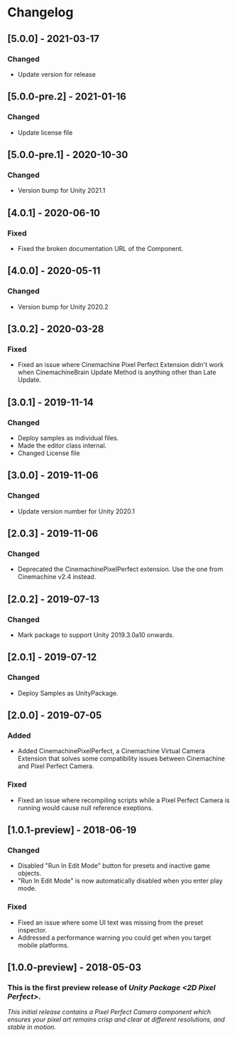 # Changelog

## [5.0.0] - 2021-03-17
### Changed
- Update version for release

## [5.0.0-pre.2] - 2021-01-16
### Changed
- Update license file

## [5.0.0-pre.1] - 2020-10-30
### Changed
- Version bump for Unity 2021.1

## [4.0.1] - 2020-06-10

### Fixed

- Fixed the broken documentation URL of the Component.

## [4.0.0] - 2020-05-11

### Changed
- Version bump for Unity 2020.2

## [3.0.2] - 2020-03-28

### Fixed

- Fixed an issue where Cinemachine Pixel Perfect Extension didn't work when CinemachineBrain Update Method is anything other than Late Update.

## [3.0.1] - 2019-11-14

### Changed
- Deploy samples as individual files.
- Made the editor class internal.
- Changed License file

## [3.0.0] - 2019-11-06

### Changed
- Update version number for Unity 2020.1

## [2.0.3] - 2019-11-06

### Changed

- Deprecated the CinemachinePixelPerfect extension. Use the one from Cinemachine v2.4 instead.

## [2.0.2] - 2019-07-13

### Changed

- Mark package to support Unity 2019.3.0a10 onwards.

## [2.0.1] - 2019-07-12

### Changed

- Deploy Samples as UnityPackage.

## [2.0.0] - 2019-07-05

### Added

- Added CinemachinePixelPerfect, a Cinemachine Virtual Camera Extension that solves some compatibility issues between Cinemachine and Pixel Perfect Camera.

### Fixed

- Fixed an issue where recompiling scripts while a Pixel Perfect Camera is running would cause null reference exeptions.

## [1.0.1-preview] - 2018-06-19

### Changed

- Disabled "Run In Edit Mode" button for presets and inactive game objects.
- "Run In Edit Mode" is now automatically disabled when you enter play mode.

### Fixed

- Fixed an issue where some UI text was missing from the preset inspector.
- Addressed a performance warning you could get when you target mobile platforms.

## [1.0.0-preview] - 2018-05-03

### This is the first preview release of *Unity Package \<2D Pixel Perfect\>*.

*This initial release contains a Pixel Perfect Camera component which ensures your pixel art remains crisp and clear at different resolutions, and stable in motion.*
